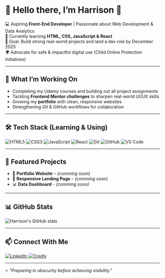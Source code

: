 # 👋 Hello there, I’m Harrison 🐐


💻 Aspiring **Front-End Developer** | Passionate about Web Development & Data Analytics  
🌱 Currently learning **HTML, CSS, JavaScript & React**  
🎯 Goal: Build strong real-world projects and land a dev role by December 2025  
🌍 Advocate for safe & impactful digital use (Child Online Protection Initiatives)  

---

## 🚀 What I’m Working On
- Completing my Udemy courses and building out all project assignments  
- Tackling **Frontend Mentor challenges** to sharpen real-world UI/UX skills  
- Growing my **portfolio** with clean, responsive websites  
- Strengthening Git & GitHub workflows for collaboration  

---

## 🛠️ Tech Stack (Learning & Using)
![HTML5](https://img.shields.io/badge/HTML5-E34F26?style=for-the-badge&logo=html5&logoColor=white)
![CSS3](https://img.shields.io/badge/CSS3-1572B6?style=for-the-badge&logo=css3&logoColor=white)
![JavaScript](https://img.shields.io/badge/JavaScript-F7DF1E?style=for-the-badge&logo=javascript&logoColor=black)
![React](https://img.shields.io/badge/React-20232A?style=for-the-badge&logo=react&logoColor=61DAFB)
![Git](https://img.shields.io/badge/Git-F05032?style=for-the-badge&logo=git&logoColor=white)
![GitHub](https://img.shields.io/badge/GitHub-181717?style=for-the-badge&logo=github&logoColor=white)
![VS Code](https://img.shields.io/badge/VS%20Code-0078D4?style=for-the-badge&logo=visual%20studio%20code&logoColor=white)


---

## 📌 Featured Projects

- 🎨 **Portfolio Website** – *(comming soon)*  
- 📱 **Responsive Landing Page** – *(comming soon)*  
- 📊 **Data Dashboard** - *(comming soon)*    


---

## 📊 GitHub Stats
![Harrison's GitHub stats](https://github-readme-stats.vercel.app/api?username=harrisonasare&show_icons=true&theme=tokyonight)


---

## 📫 Connect With Me  

<p align="left">
  <a href="https://www.linkedin.com/in/harrison-asare" target="_blank">
    <img src="https://img.shields.io/badge/LinkedIn-0077B5?style=for-the-badge&logo=linkedin&logoColor=white" alt="LinkedIn"/>
  </a> 
  <a href="https://www.credly.com/" target="_blank">
    <img src="https://img.shields.io/badge/Credly-FF6B00?style=for-the-badge&logo=credly&logoColor=white" alt="Credly"/>
  </a>
  <!-- <a href="mailto:harrisonasare754@gmail.com">
    <img src="https://img.shields.io/badge/Email-D14836?style=for-the-badge&logo=gmail&logoColor=white" alt="Email"/>
  </a> -->
</p>



---

⭐ *“Preparing in obscurity before achieving visibility.”*  
